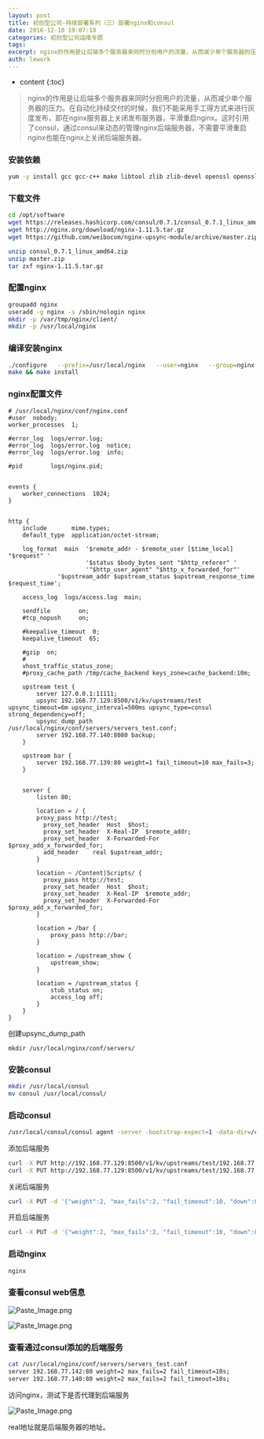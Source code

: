 ```yaml
---
layout: post
title: 初创型公司-持续部署系列（三）部署nginx和consul
date: 2016-12-10 19:07:18
categories: 初创型公司运维专题
tags:
excerpt: nginx的作用是让后端多个服务器来同时分担用户的流量，从而减少单个服务器的压力。在自动化持续交付的时候，我们不能采用手工得方式来进行灰度发布，...
auth: lework
---
```

* content
{:toc}



> nginx的作用是让后端多个服务器来同时分担用户的流量，从而减少单个服务器的压力。在自动化持续交付的时候，我们不能采用手工得方式来进行灰度发布，即在nginx服务器上关闭发布服务器，平滑重启nginx。这时引用了consul，通过consul来动态的管理nginx后端服务器，不需要平滑重启nginx也能在nginx上关闭后端服务器。

### 安装依赖
```bash
yum -y install gcc gcc-c++ make libtool zlib zlib-devel openssl openssl-devel pcre pcre-devel
```

### 下载文件
```bash
cd /opt/software
wget https://releases.hashicorp.com/consul/0.7.1/consul_0.7.1_linux_amd64.zip
wget http://nginx.org/download/nginx-1.11.5.tar.gz
wget https://github.com/weibocom/nginx-upsync-module/archive/master.zip

unzip consul_0.7.1_linux_amd64.zip
unzip master.zip 
tar zxf nginx-1.11.5.tar.gz
```
### 配置nginx
```bash
groupadd nginx
useradd -g nginx -s /sbin/nologin nginx
mkdir -p /var/tmp/nginx/client/
mkdir -p /usr/local/nginx
```
###  编译安装nginx
```bash
./configure   --prefix=/usr/local/nginx   --user=nginx   --group=nginx   --with-http_ssl_module   --with-http_flv_module   --with-http_stub_status_module   --with-http_gzip_static_module   --with-http_realip_module   --http-client-body-temp-path=/var/tmp/nginx/client/   --http-proxy-temp-path=/var/tmp/nginx/proxy/   --http-fastcgi-temp-path=/var/tmp/nginx/fcgi/   --http-uwsgi-temp-path=/var/tmp/nginx/uwsgi   --http-scgi-temp-path=/var/tmp/nginx/scgi   --with-pcre --add-module=../nginx-upsync-module-master
make && make install
```

### nginx配置文件
```
# /usr/local/nginx/conf/nginx.conf
#user  nobody;
worker_processes  1;

#error_log  logs/error.log;
#error_log  logs/error.log  notice;
#error_log  logs/error.log  info;

#pid        logs/nginx.pid;


events {
    worker_connections  1024;
}


http {
    include       mime.types;
    default_type  application/octet-stream;

    log_format  main  '$remote_addr - $remote_user [$time_local] "$request" '
                      '$status $body_bytes_sent "$http_referer" '
                      '"$http_user_agent" "$http_x_forwarded_for"'
 		      '$upstream_addr $upstream_status $upstream_response_time $request_time';

    access_log  logs/access.log  main;

    sendfile        on;
    #tcp_nopush     on;

    #keepalive_timeout  0;
    keepalive_timeout  65;

    #gzip  on;
    #
    vhost_traffic_status_zone;
    #proxy_cache_path /tmp/cache_backend keys_zone=cache_backend:10m;

    upstream test {
        server 127.0.0.1:11111;
        upsync 192.168.77.129:8500/v1/kv/upstreams/test upsync_timeout=6m upsync_interval=500ms upsync_type=consul strong_dependency=off;
        upsync_dump_path /usr/local/nginx/conf/servers/servers_test.conf;
        server 192.168.77.140:8080 backup;
    }

    upstream bar {
        server 192.168.77.139:80 weight=1 fail_timeout=10 max_fails=3; 
    } 


    server {
        listen 80;

        location = / {
        proxy_pass http://test;
	      proxy_set_header  Host  $host;
	      proxy_set_header  X-Real-IP  $remote_addr;
	      proxy_set_header  X-Forwarded-For  $proxy_add_x_forwarded_for;
	      add_header	real $upstream_addr;
        }

        location ~ /Content|Scripts/ {
	      proxy_pass http://test;
	      proxy_set_header  Host  $host;
	      proxy_set_header  X-Real-IP  $remote_addr;
	      proxy_set_header  X-Forwarded-For  $proxy_add_x_forwarded_for;
        }

        location = /bar {
            proxy_pass http://bar;
        }

        location = /upstream_show {
            upstream_show;
        }

        location = /upstream_status {
            stub_status on;
            access_log off;
        }
    }
}
```
创建upsync_dump_path 

```
mkdir /usr/local/nginx/conf/servers/
```


### 安装consul
```bash
mkdir /usr/local/consul
mv consul /usr/local/consul/
```

### 启动consul
```bash
/usr/local/consul/consul agent -server -bootstrap-expect=1 -data-dir=/consul_data -node=one1 -bind=192.168.77.129 -config-dir=/etc/consul.d -client 0.0.0.0 -ui
```

添加后端服务
```bash
curl -X PUT http://192.168.77.129:8500/v1/kv/upstreams/test/192.168.77.140:80
curl -X PUT http://192.168.77.129:8500/v1/kv/upstreams/test/192.168.77.142:80
```
关闭后端服务
```bash
curl -X PUT -d '{"weight":2, "max_fails":2, "fail_timeout":10, "down":0}' http://192.168.77.129:8500/v1/kv/upstreams/test/192.168.77.140:80
```
开启后端服务
```bash
curl -X PUT -d '{"weight":2, "max_fails":2, "fail_timeout":10, "down":0}' http://192.168.77.129:8500/v1/kv/upstreams/test/192.168.77.142:80
```
### 启动nginx
```bash
nginx
```

### 查看consul web信息

![Paste_Image.png](http://upload-images.jianshu.io/upload_images/3629406-b06e4f8991245559.png?imageMogr2/auto-orient/strip%7CimageView2/2/w/1240)


![Paste_Image.png](http://upload-images.jianshu.io/upload_images/3629406-e1e83ebff55d38e9.png?imageMogr2/auto-orient/strip%7CimageView2/2/w/1240)


###  查看通过consul添加的后端服务
```bash
cat /usr/local/nginx/conf/servers/servers_test.conf 
server 192.168.77.142:80 weight=2 max_fails=2 fail_timeout=10s;
server 192.168.77.140:80 weight=2 max_fails=2 fail_timeout=10s;
```


访问nginx，测试下是否代理到后端服务

![Paste_Image.png](http://upload-images.jianshu.io/upload_images/3629406-1e1fb3cce9ca5270.png?imageMogr2/auto-orient/strip%7CimageView2/2/w/1240)


real地址就是后端服务器的地址。

